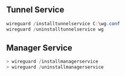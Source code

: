 ## Tunnel Service

```powershell
wireguard /installtunnelservice C:\wg.conf
wireguard /uninstalltunnelservice wg
```

## Manager Service

```powershell
> wireguard /installmanagerservice
> wireguard /uninstallmanagerservice
```